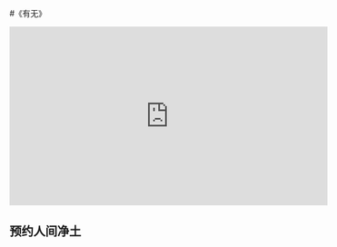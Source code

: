 
#《有无》

<iframe width="560" height="315" src="https://www.youtube.com/embed/vz20uZMzHMg" frameborder="0" allowfullscreen></iframe>


##	预约人间净土
